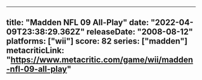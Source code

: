 
---
title: "Madden NFL 09 All-Play"
date: "2022-04-09T23:38:29.362Z"
releaseDate: "2008-08-12"
platforms: ["wii"]
score: 82
series: ["madden"]
metacriticLink: "https://www.metacritic.com/game/wii/madden-nfl-09-all-play"
---
